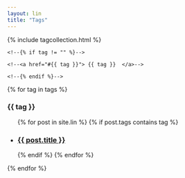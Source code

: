 ```yaml
---
layout: lin
title: "Tags"
---
```



<!--To access the list variable tags from tagcollection.html-->
{% include tagcollection.html %}
<body>

<!--Moved the tags to the layout-->
<!--Tags:-->
<!--{% for tag in tags %}-->
    <!--{% if tag != "" %}-->
<!--<div class="boxed">-->
	<!--<a href="#{{ tag }}"> {{ tag }}  </a>-->
<!--</div>-->
<!--[>&nbsp;<]-->
	<!--{% endif %}-->
<!--{% endfor %}-->

{% for tag in tags %}
	<h3 id="{{ tag | slugify }}">{{ tag }}</h3>
	<ul>
	 {% for post in site.lin %}
		 {% if post.tags contains tag %}
		 <li>
		 <h3>
		 <a href="{{ post.url }}">
		 {{ post.title }}
		 <!--<small>{{ post.date | date_to_string }}</small>-->
		 </a>
		 <!--{% for tag in post.tags %}-->
			 <!--<a class="tag" href="/blog/tag/#{{ tag | slugify }}">{{ tag }}</a>-->
		 <!--{% endfor %}-->
		 </h3>
		 </li>
		 {% endif %}
	 {% endfor %}
	</ul>
{% endfor %}

</body>


